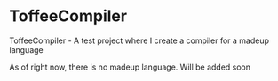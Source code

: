 # ToffeeCompiler
ToffeeCompiler - A test project where I create a compiler for a madeup language

As of right now, there is no madeup language. Will be added soon

